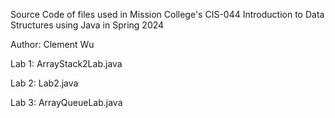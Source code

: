 Source Code of files used in Mission College's CIS-044 Introduction to Data Structures using Java in Spring 2024

Author: Clement Wu

Lab 1: ArrayStack2Lab.java

Lab 2: Lab2.java

Lab 3: ArrayQueueLab.java